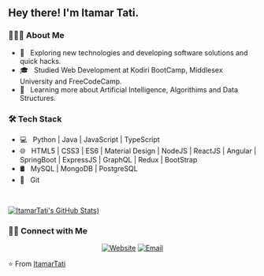 <h2> Hey there! I'm Itamar Tati.</h2>

<h3> 👨🏻‍💻 About Me </h3>

- 🤔 &nbsp; Exploring new technologies and developing software solutions and quick hacks.
- 🎓 &nbsp; Studied Web Development at Kodiri BootCamp, Middlesex University and FreeCodeCamp.
- 🌱 &nbsp; Learning more about Artificial Intelligence, Algorithims and Data Structures.

<h3>🛠 Tech Stack</h3>

- 💻 &nbsp; Python | Java | JavaScript | TypeScript 
- 🌐 &nbsp; HTML5 | CSS3 | ES6 | Material Design | NodeJS | ReactJS | Angular | SpringBoot | ExpressJS | GraphQL | Redux | BootStrap 
- 🛢 &nbsp; MySQL | MongoDB | PostgreSQL
- 🔧 &nbsp; Git 

<br/>

[![ItamarTati's GitHub Stats](https://github-readme-stats.vercel.app/api?username=ItamarTati&show_icons=true))](https://github.com/ItamarTati)

<h3> 🤝🏻 Connect with Me </h3>

<p align="center">
<a href="https://itamartati.github.io/itamar-portfolio-page/"><img alt="Website" src="https://img.shields.io/badge/Website-www.ItamarTati.com-blue?style=flat-square&logo=google-chrome"></a>
<a href="mailto:itamar.softwaredeveloper@gmail.com"><img alt="Email" src="https://img.shields.io/badge/Email-itamar.softwaredeveloper@gmail.com-blue?style=flat-square&logo=gmail"></a>
</p>

⭐️ From [ItamarTati](https://github.com/ItamarTati)
